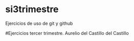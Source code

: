 # si3trimestre
Ejercicios de uso de git y github

#Ejercicios tercer trimestre.
Aurelio del Castillo del Castillo

